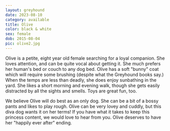 ```yaml
---
layout: greyhound
date: 2023-08-10
category: available
title: Olive
color: black & white
sex: female
dob: 2015-08-04
pic: olive2.jpg
---
```

Olive is a petite, eight year old female searching for a loyal companion. She loves attention, and can be quite vocal about getting it. She much prefers her human's bed or couch to any dog bed. Olive has a soft "bunny" coat which will require some brushing (despite what the Greyhound books say.) When the temps are less than deadly, she does enjoy sunbathing in the yard. She likes a short morning and evening walk, though she gets easily distracted by all the sights and smells. Toys are great fun, too. 

We believe Olive will do best as an only dog. She can be a bit of a bossy pants and likes to play rough. Olive can be very lovey and cuddly, but this diva dog wants it on her terms! If you have what it takes to keep this princess content, we would love to hear from you. Olive deserves to have her "happily ever after" ending.
